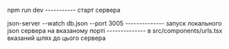 npm run dev 
----------- старт сервера

json-server --watch db.json --port 3005
-------------- запуск локального json сервера на вказаному порті
-------------- в src/components/urls.tsx вказаний шлях до цього сервера

